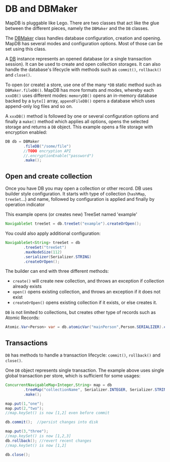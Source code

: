 DB and DBMaker
==============

MapDB is pluggable like Lego. There are two classes that act like the glue between the different pieces, namely the `DBMaker` and the `DB` classes.

The [DBMaker](http://www.mapdb.org/dokka/latest/mapdb/org.mapdb/-d-b-maker/index.html) class handles database configuration, creation and opening. MapDB has several modes and configuration options. Most of those can be set using this class.

A [DB](http://www.mapdb.org/dokka/latest/mapdb/org.mapdb/-d-b/index.html) instance represents an opened database (or a single transaction session). It can be used to create and open collection storages. It can also handle the database's lifecycle with methods such as `commit()`, `rollback()` and `close()`.

To open (or create) a store, use one of the many `*DB` static method such as `DBMaker.fileDB()`. MapDB has more formats and modes, whereby each `xxxDB()` uses different modes: `memoryDB()` opens an in-memory database backed by a `byte[]` array, `appendFileDB()` opens a database which uses append-only log files and so on.

A `xxxDB()` method is followed by one or several configuration options and finally a `make()` method which applies all options, opens the selected storage and returns a `DB` object. This example opens a file storage with encryption enabled:

<!--- #file#doc/dbmaker_basic_option.java--->
```java
DB db = DBMaker
        .fileDB("/some/file")
        //TODO encryption API
        //.encryptionEnable("password")
        .make();
```

Open and create collection
------------------------------

Once you have DB you may open a collection or other record. DB uses builder style configuration.
It starts with type of collection (`hashMap`, `treeSet`...) and name, followed by configuration is applied and finally
by operation indicator

This example opens (or creates new) TreeSet named 'example' 

<!--- #file#doc/dbmaker_treeset.java--->
```java
NavigableSet treeSet = db.treeSet("example").createOrOpen();
```

You could also apply additional configuration:

<!--- #file#doc/dbmaker_treeset_create.java--->
```java
NavigableSet<String> treeSet = db
        .treeSet("treeSet")
        .maxNodeSize(112)
        .serializer(Serializer.STRING)
        .createOrOpen();
```
The builder can end with three different methods: 

 - `create()` will create new collection, and throws an exception if collection already exists
 - `open()` opens existing collection, and throws an exception if it does not exist
 - `createOrOpen()` opens existing collection if it exists, or else creates it. 

`DB` is not limited to collections, but creates other type of records such as Atomic Records:

<!--- #file#doc/dbmaker_atomicvar.java--->
```java
Atomic.Var<Person> var = db.atomicVar("mainPerson",Person.SERIALIZER).createOrOpen();
```
 
Transactions
--------------

`DB` has methods to handle a transaction lifecycle: `commit()`, `rollback()` and `close()`.

One `DB` object represents single transaction. The example above uses single global transaction per store, which is sufficient for some usages:

<!--- #file#doc/dbmaker_basic_tx.java--->
```java
ConcurrentNavigableMap<Integer,String> map = db
        .treeMap("collectionName", Serializer.INTEGER, Serializer.STRING)
        .make();

map.put(1,"one");
map.put(2,"two");
//map.keySet() is now [1,2] even before commit

db.commit();  //persist changes into disk

map.put(3,"three");
//map.keySet() is now [1,2,3]
db.rollback(); //revert recent changes
//map.keySet() is now [1,2]

db.close();
```
<!--
TODO reimplement TxMaker

Concurrent transactions are supported as well, with full serializable isolation, optimistic locking and MVCC snapshots. For concurrent transactions we need one extra factory to create transactions: `TxMaker`. We use `DBMaker` to create it, but instead of `make()` we call `makeTxMaker()`

A single `TxMaker` represents an opened store. `TxMaker` is used to create multiple `DB` objects, each representing a single transaction. In that case `DB.close()` closes one transaction, but storage remains open by `TxMaker`:
-->
